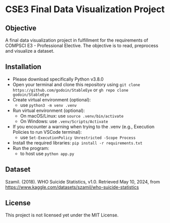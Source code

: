 # CSE3 Final Data Visualization Project

## Objective

A final data visualization project in fulfillment for the requirements of COMPSCI E3 - Professional Elective. The objective is to read, preprocess and visualize a dataset.

## Installation

- Please download specifically Python v3.8.0
- Open your terminal and clone this repository using `git clone https://github.com/godoin/StableEye` or `gh repo clone godoin/StableEye`
- Create virtual environment (optional):
  - use `python3 -m venv .venv`
- Run virtual environment (optional):
  - On macOS/Linux: use `source .venv/bin/activate`
  - On Windows: use `.venv/Scripts/Activate`
- If you encounter a warning when trying to the .venv (e.g., Execution Policies to run VSCode terminal):
  - use `Set-ExecutionPolicy Unrestricted -Scope Process`
- Install the required libraries: `pip install -r requirements.txt`
- Run the program:
  - to host use `python app.py`

## Dataset

Szamil. (2018). WHO Suicide Statistics, v1.0. Retrieved May 10, 2024, from https://www.kaggle.com/datasets/szamil/who-suicide-statistics

## License

This project is not licensed yet under the MIT License.

